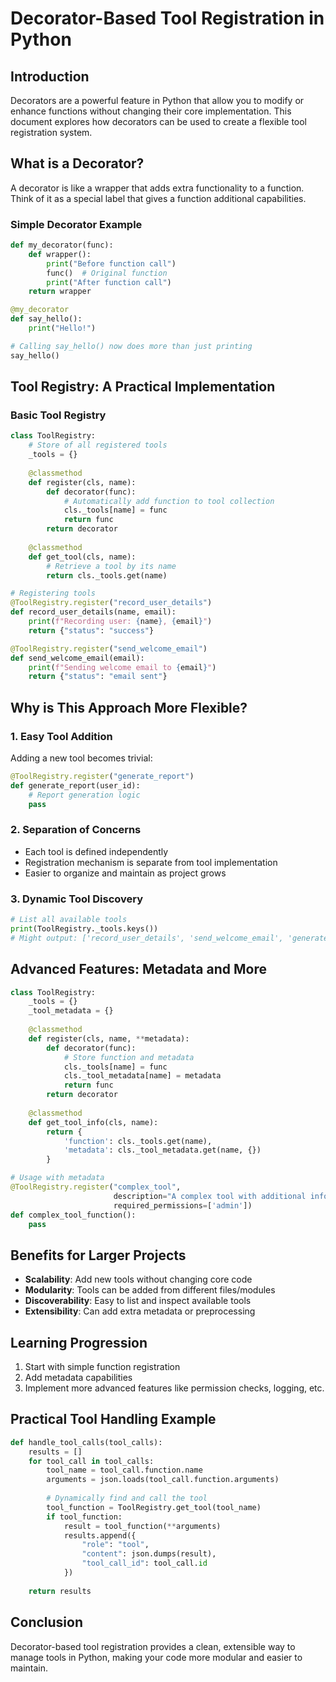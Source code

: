 # Decorator-Based Tool Registration in Python

## Introduction

Decorators are a powerful feature in Python that allow you to modify or enhance functions without changing their core implementation. This document explores how decorators can be used to create a flexible tool registration system.

## What is a Decorator?

A decorator is like a wrapper that adds extra functionality to a function. Think of it as a special label that gives a function additional capabilities.

### Simple Decorator Example

```python
def my_decorator(func):
    def wrapper():
        print("Before function call")
        func()  # Original function
        print("After function call")
    return wrapper

@my_decorator
def say_hello():
    print("Hello!")

# Calling say_hello() now does more than just printing
say_hello()
```

## Tool Registry: A Practical Implementation

### Basic Tool Registry

```python
class ToolRegistry:
    # Store of all registered tools
    _tools = {}
    
    @classmethod
    def register(cls, name):
        def decorator(func):
            # Automatically add function to tool collection
            cls._tools[name] = func
            return func
        return decorator
    
    @classmethod
    def get_tool(cls, name):
        # Retrieve a tool by its name
        return cls._tools.get(name)

# Registering tools
@ToolRegistry.register("record_user_details")
def record_user_details(name, email):
    print(f"Recording user: {name}, {email}")
    return {"status": "success"}

@ToolRegistry.register("send_welcome_email")
def send_welcome_email(email):
    print(f"Sending welcome email to {email}")
    return {"status": "email sent"}
```

## Why is This Approach More Flexible?

### 1. Easy Tool Addition

Adding a new tool becomes trivial:

```python
@ToolRegistry.register("generate_report")
def generate_report(user_id):
    # Report generation logic
    pass
```

### 2. Separation of Concerns

- Each tool is defined independently
- Registration mechanism is separate from tool implementation
- Easier to organize and maintain as project grows

### 3. Dynamic Tool Discovery

```python
# List all available tools
print(ToolRegistry._tools.keys())
# Might output: ['record_user_details', 'send_welcome_email', 'generate_report']
```

## Advanced Features: Metadata and More

```python
class ToolRegistry:
    _tools = {}
    _tool_metadata = {}
    
    @classmethod
    def register(cls, name, **metadata):
        def decorator(func):
            # Store function and metadata
            cls._tools[name] = func
            cls._tool_metadata[name] = metadata
            return func
        return decorator
    
    @classmethod
    def get_tool_info(cls, name):
        return {
            'function': cls._tools.get(name),
            'metadata': cls._tool_metadata.get(name, {})
        }

# Usage with metadata
@ToolRegistry.register("complex_tool", 
                       description="A complex tool with additional info",
                       required_permissions=['admin'])
def complex_tool_function():
    pass
```

## Benefits for Larger Projects

- **Scalability**: Add new tools without changing core code
- **Modularity**: Tools can be added from different files/modules
- **Discoverability**: Easy to list and inspect available tools
- **Extensibility**: Can add extra metadata or preprocessing

## Learning Progression

1. Start with simple function registration
2. Add metadata capabilities
3. Implement more advanced features like permission checks, logging, etc.

## Practical Tool Handling Example

```python
def handle_tool_calls(tool_calls):
    results = []
    for tool_call in tool_calls:
        tool_name = tool_call.function.name
        arguments = json.loads(tool_call.function.arguments)
        
        # Dynamically find and call the tool
        tool_function = ToolRegistry.get_tool(tool_name)
        if tool_function:
            result = tool_function(**arguments)
            results.append({
                "role": "tool",
                "content": json.dumps(result),
                "tool_call_id": tool_call.id
            })
    
    return results
```

## Conclusion

Decorator-based tool registration provides a clean, extensible way to manage tools in Python, making your code more modular and easier to maintain.
